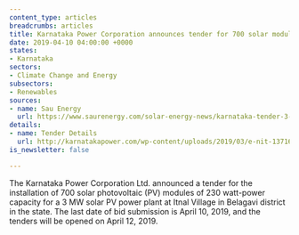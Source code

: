 ```yaml
---
content_type: articles
breadcrumbs: articles
title: Karnataka Power Corporation announces tender for 700 solar modules
date: 2019-04-10 04:00:00 +0000
states:
- Karnataka
sectors:
- Climate Change and Energy
subsectors:
- Renewables
sources:
- name: Sau Energy
  url: https://www.saurenergy.com/solar-energy-news/karnataka-tender-3-mw-solar-plant
details:
- name: Tender Details
  url: http://karnatakapower.com/wp-content/uploads/2019/03/e-nit-13716.pdf?x86893
is_newsletter: false

---
```

The Karnataka Power Corporation Ltd. announced a tender for the installation of 700 solar photovoltaic (PV) modules of 230 watt-power capacity for a 3 MW solar PV power plant at Itnal Village in Belagavi district in the state. The last date of bid submission is April 10, 2019, and the tenders will be opened on April 12, 2019.
